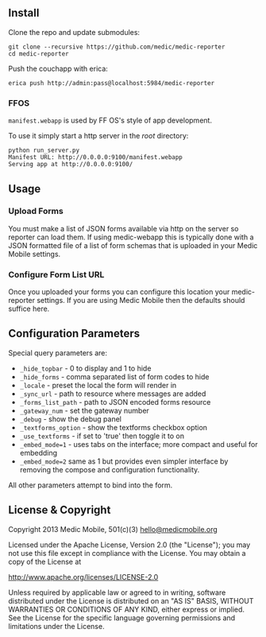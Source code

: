 ## Install

Clone the repo and update submodules:

    git clone --recursive https://github.com/medic/medic-reporter
    cd medic-reporter

Push the couchapp with erica:

    erica push http://admin:pass@localhost:5984/medic-reporter

### FFOS

`manifest.webapp` is used by FF OS's style of app development.

To use it simply start a http server in the _root_ directory:

    python run_server.py 
    Manifest URL: http://0.0.0.0:9100/manifest.webapp
    Serving app at http://0.0.0.0:9100/

## Usage

### Upload Forms

You must make a list of JSON forms available via http on the server so reporter
can load them. If using medic-webapp this is typically done with a JSON
formatted file of a list of form schemas that is uploaded in your Medic Mobile
settings.

### Configure Form List URL

Once you uploaded your forms you can configure this location your
medic-reporter settings.  If you are using Medic Mobile then the defaults
should suffice here.

## Configuration Parameters

Special query parameters are:

* `_hide_topbar` - 0 to display and 1 to hide
* `_hide_forms` - comma separated list of form codes to hide
* `_locale` - preset the local the form will render in
* `_sync_url` - path to resource where messages are added
* `_forms_list_path` - path to JSON encoded forms resource
* `_gateway_num` - set the gateway number
* `_debug` - show the debug panel
* `_textforms_option` - show the textforms checkbox option
* `_use_textforms` - if set to 'true' then toggle it to on
* `_embed_mode=1` - uses tabs on the interface; more compact and useful for embedding
* `_embed_mode=2` same as 1 but provides even simpler interface by removing the
  compose and configuration functionality.

All other parameters attempt to bind into the form.

## License & Copyright

Copyright 2013 Medic Mobile, 501(c)(3)  <hello@medicmobile.org>

Licensed under the Apache License, Version 2.0 (the "License");
you may not use this file except in compliance with the License.
You may obtain a copy of the License at

   http://www.apache.org/licenses/LICENSE-2.0

Unless required by applicable law or agreed to in writing, software
distributed under the License is distributed on an "AS IS" BASIS,
WITHOUT WARRANTIES OR CONDITIONS OF ANY KIND, either express or implied.
See the License for the specific language governing permissions and
limitations under the License.
